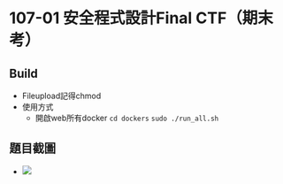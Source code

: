# 107-01 安全程式設計Final CTF（期末考）
## Build
- Fileupload記得chmod
- 使用方式
  - 開啟web所有docker
  `cd dockers`
  `sudo ./run_all.sh`
## 題目截圖
- ![](https://i.imgur.com/XPSiIcQ.png)
